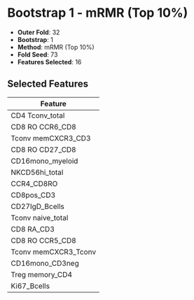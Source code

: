 # Bootstrap 1 - mRMR (Top 10%)

- **Outer Fold**: 32
- **Bootstrap**: 1
- **Method**: mRMR (Top 10%)
- **Fold Seed**: 73
- **Features Selected**: 16

## Selected Features

| Feature |
|---------|
| CD4 Tconv_total |
| CD8 RO CCR6_CD8 |
| Tconv memCXCR3_CD3 |
| CD8 RO CD27_CD8 |
| CD16mono_myeloid |
| NKCD56hi_total |
| CCR4_CD8RO |
| CD8pos_CD3 |
| CD27IgD_Bcells |
| Tconv naive_total |
| CD8 RA_CD3 |
| CD8 RO CCR5_CD8 |
| Tconv memCXCR3_Tconv |
| CD16mono_CD3neg |
| Treg memory_CD4 |
| Ki67_Bcells |

